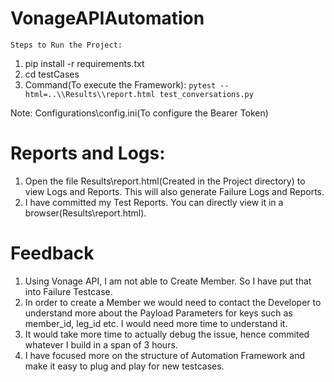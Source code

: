 # VonageAPIAutomation
`Steps to Run the Project:`
1. pip install -r requirements.txt
2. cd testCases
3. Command(To execute the Framework): `pytest --html=..\\Results\\report.html test_conversations.py`

Note: Configurations\config.ini(To configure the Bearer Token) 

# Reports and Logs:
1. Open the file Results\\report.html(Created in the Project directory) to view Logs and Reports. This will also generate Failure Logs and Reports.
2. I have committed my Test Reports. You can directly view it in a browser(Results\\report.html).

# Feedback
1. Using Vonage API, I am not able to Create Member. So I have put that into Failure Testcase.
2. In order to create a Member we would need to contact the Developer to understand more about the Payload Parameters for keys such as member_id, leg_id etc. I would need more time to understand it.
3. It would take more time to actually debug the issue, hence commited whatever I build in a span of 3 hours.
4. I have focused more on the structure of Automation Framework and make it easy to plug and play for new testcases.
